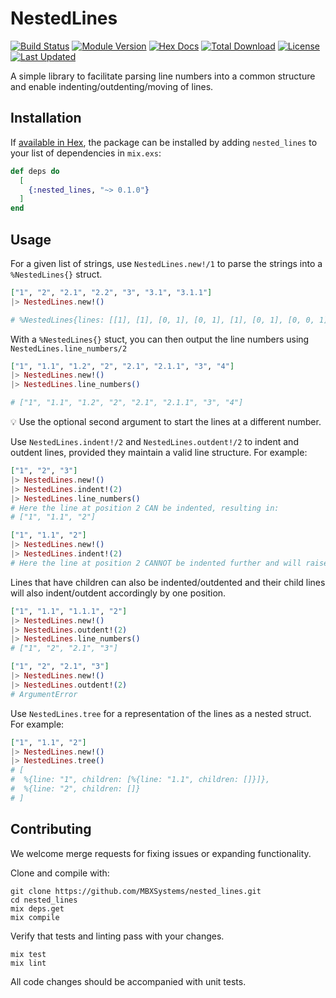 # NestedLines

[![Build Status](https://github.com/MBXSystems/simple_xml/workflows/CI/badge.svg)](https://github.com/MBXSystems/nested_lines/actions)
[![Module Version](https://img.shields.io/hexpm/v/nested_lines.svg)](https://hex.pm/packages/nested_lines)
[![Hex Docs](https://img.shields.io/badge/hex-docs-lightgreen.svg)](https://hexdocs.pm/nested_lines/)
[![Total Download](https://img.shields.io/hexpm/dt/nested_lines.svg)](https://hex.pm/packages/nested_lines)
[![License](https://img.shields.io/hexpm/l/nested_lines.svg)](https://github.com/MBXSystems/nested_lines/blob/master/LICENSE)
[![Last Updated](https://img.shields.io/github/last-commit/MBXSystems/nested_lines.svg)](https://github.com/MBXSystems/simple_xml/commits/master)

A simple library to facilitate parsing line numbers into a common structure and enable indenting/outdenting/moving of lines.

## Installation

If [available in Hex](https://hex.pm/docs/publish), the package can be installed
by adding `nested_lines` to your list of dependencies in `mix.exs`:

```elixir
def deps do
  [
    {:nested_lines, "~> 0.1.0"}
  ]
end
```

## Usage

For a given list of strings, use `NestedLines.new!/1` to parse the strings into a `%NestedLines{}` struct.

```elixir
["1", "2", "2.1", "2.2", "3", "3.1", "3.1.1"]
|> NestedLines.new!()

# %NestedLines{lines: [[1], [1], [0, 1], [0, 1], [1], [0, 1], [0, 0, 1]]}
```

With a `%NestedLines{}` stuct, you can then output the line numbers using `NestedLines.line_numbers/2`

```elixir
["1", "1.1", "1.2", "2", "2.1", "2.1.1", "3", "4"]
|> NestedLines.new!()
|> NestedLines.line_numbers()

# ["1", "1.1", "1.2", "2", "2.1", "2.1.1", "3", "4"]
```

💡 Use the optional second argument to start the lines at a different number.

Use `NestedLines.indent!/2` and `NestedLines.outdent!/2` to indent and outdent lines, provided they maintain a valid line structure. For example:

```elixir
["1", "2", "3"]
|> NestedLines.new!()
|> NestedLines.indent!(2)
|> NestedLines.line_numbers()
# Here the line at position 2 CAN be indented, resulting in:
# ["1", "1.1", "2"]

["1", "1.1", "2"]
|> NestedLines.new!()
|> NestedLines.indent!(2)
# Here the line at position 2 CANNOT be indented further and will raise an ArgumentError
```

Lines that have children can also be indented/outdented and their child lines will also indent/outdent accordingly by one position.

```elixir
["1", "1.1", "1.1.1", "2"]
|> NestedLines.new!()
|> NestedLines.outdent!(2)
|> NestedLines.line_numbers()
# ["1", "2", "2.1", "3"]

["1", "2", "2.1", "3"]
|> NestedLines.new!()
|> NestedLines.outdent!(2)
# ArgumentError
```


Use `NestedLines.tree` for a representation of the lines as a nested struct. For example:

```elixir
["1", "1.1", "2"]
|> NestedLines.new!()
|> NestedLines.tree()
# [
#  %{line: "1", children: [%{line: "1.1", children: []}]},
#  %{line: "2", children: []}
# ]
```

## Contributing

We welcome merge requests for fixing issues or expanding functionality.

Clone and compile with:

```shell
git clone https://github.com/MBXSystems/nested_lines.git
cd nested_lines
mix deps.get
mix compile
```

Verify that tests and linting pass with your changes.

```shell
mix test
mix lint
```

All code changes should be accompanied with unit tests.